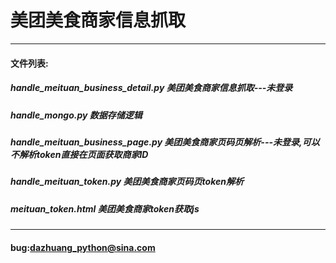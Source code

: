 # 美团美食商家信息抓取 
***
#### 文件列表:
#####  handle_meituan_business_detail.py 美团美食商家信息抓取---未登录
#####  handle_mongo.py 数据存储逻辑
#####  handle_meituan_business_page.py 美团美食商家页码页解析---未登录,可以不解析token直接在页面获取商家ID
#####  handle_meituan_token.py 美团美食商家页码页token解析
#####  meituan_token.html 美团美食商家token获取js
***
#### bug:dazhuang_python@sina.com
